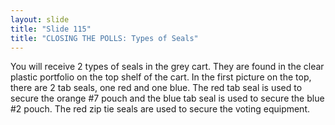 ```yaml
---
layout: slide
title: "Slide 115"
title: "CLOSING THE POLLS: Types of Seals"
---
```


You will receive 2 types of seals in the grey cart. They are found in the clear plastic portfolio on the top shelf of the cart. In the first picture on the top, there are 2 tab seals, one red and one blue. The red tab seal is used to secure the orange #7 pouch and the blue tab seal is used to secure the blue #2 pouch. The red zip tie seals are used to secure the voting equipment.
